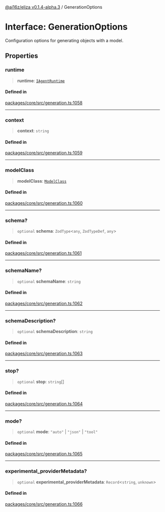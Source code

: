 [@ai16z/eliza v0.1.4-alpha.3](../index.md) / GenerationOptions

# Interface: GenerationOptions

Configuration options for generating objects with a model.

## Properties

### runtime

> **runtime**: [`IAgentRuntime`](IAgentRuntime.md)

#### Defined in

[packages/core/src/generation.ts:1058](https://github.com/ceasar28/starkBuddy/blob/main/starkBuddy_Agent1/packages/core/src/generation.ts#L1058)

***

### context

> **context**: `string`

#### Defined in

[packages/core/src/generation.ts:1059](https://github.com/ceasar28/starkBuddy/blob/main/starkBuddy_Agent1/packages/core/src/generation.ts#L1059)

***

### modelClass

> **modelClass**: [`ModelClass`](../enumerations/ModelClass.md)

#### Defined in

[packages/core/src/generation.ts:1060](https://github.com/ceasar28/starkBuddy/blob/main/starkBuddy_Agent1/packages/core/src/generation.ts#L1060)

***

### schema?

> `optional` **schema**: `ZodType`\<`any`, `ZodTypeDef`, `any`\>

#### Defined in

[packages/core/src/generation.ts:1061](https://github.com/ceasar28/starkBuddy/blob/main/starkBuddy_Agent1/packages/core/src/generation.ts#L1061)

***

### schemaName?

> `optional` **schemaName**: `string`

#### Defined in

[packages/core/src/generation.ts:1062](https://github.com/ceasar28/starkBuddy/blob/main/starkBuddy_Agent1/packages/core/src/generation.ts#L1062)

***

### schemaDescription?

> `optional` **schemaDescription**: `string`

#### Defined in

[packages/core/src/generation.ts:1063](https://github.com/ceasar28/starkBuddy/blob/main/starkBuddy_Agent1/packages/core/src/generation.ts#L1063)

***

### stop?

> `optional` **stop**: `string`[]

#### Defined in

[packages/core/src/generation.ts:1064](https://github.com/ceasar28/starkBuddy/blob/main/starkBuddy_Agent1/packages/core/src/generation.ts#L1064)

***

### mode?

> `optional` **mode**: `"auto"` \| `"json"` \| `"tool"`

#### Defined in

[packages/core/src/generation.ts:1065](https://github.com/ceasar28/starkBuddy/blob/main/starkBuddy_Agent1/packages/core/src/generation.ts#L1065)

***

### experimental\_providerMetadata?

> `optional` **experimental\_providerMetadata**: `Record`\<`string`, `unknown`\>

#### Defined in

[packages/core/src/generation.ts:1066](https://github.com/ceasar28/starkBuddy/blob/main/starkBuddy_Agent1/packages/core/src/generation.ts#L1066)
